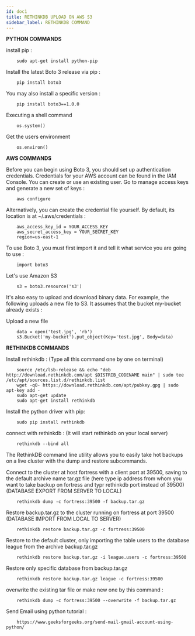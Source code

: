 ```yaml
---
id: doc1
title: RETHINKDB UPLOAD ON AWS S3
sidebar_label: RETHINKDB COMMAND
---
```


**PYTHON COMMANDS**

install pip :

		sudo apt-get install python-pip

Install the latest Boto 3 release via pip :

		pip install boto3

You may also install a specific version :

		pip install boto3==1.0.0

Executing a shell command

		os.system()

Get the users environment 

		os.environ()

**AWS COMMANDS**

Before you can begin using Boto 3, you should set up authentication credentials. Credentials for your AWS account can be found in the IAM Console. You can create or use an existing user. Go to manage access keys and generate a new set of keys :

		aws configure

Alternatively, you can create the credential file yourself. By default, its location is at ~/.aws/credentials :

		aws_access_key_id = YOUR_ACCESS_KEY
		aws_secret_access_key = YOUR_SECRET_KEY
		region=us-east-1

To use Boto 3, you must first import it and tell it what service you are going to use :

		import boto3

Let's use Amazon S3

		s3 = boto3.resource('s3')

It's also easy to upload and download binary data. For example, the following uploads a new file to S3. It assumes that the bucket my-bucket already exists :

Upload a new file

		data = open('test.jpg', 'rb')
		s3.Bucket('my-bucket').put_object(Key='test.jpg', Body=data)

**RETHINKDB COMMANDS**

Install rethinkdb : (Type all this command one by one on terminal)

		source /etc/lsb-release && echo "deb http://download.rethinkdb.com/apt $DISTRIB_CODENAME main" | sudo tee /etc/apt/sources.list.d/rethinkdb.list
		wget -qO- https://download.rethinkdb.com/apt/pubkey.gpg | sudo apt-key add -
		sudo apt-get update
		sudo apt-get install rethinkdb

Install the python driver with pip:

		sudo pip install rethinkdb

connect with rethinkdb : (It will start rethinkdb on your local server)

		rethinkdb --bind all

The RethinkDB command line utility allows you to easily take hot backups on a live cluster with the dump and restore subcommands.

Connect to the cluster at host fortress with a client port at 39500, saving to the default archive name tar.gz file (here type ip address from whom you want to take backup on fortress and typr rethinkdb port instead of 39500) (DATABASE EXPORT FROM SERVER TO LOCAL)

		rethinkdb dump -c fortress:39500 -f backup.tar.gz

Restore backup.tar.gz to the cluster running on fortress at port 39500 (DATABASE IMPORT FROM LOCAL TO SERVER)

		rethinkdb restore backup.tar.gz -c fortress:39500

Restore to the default cluster, only importing the table users to the database league from the archive backup.tar.gz

		rethinkdb restore backup.tar.gz -i league.users -c fortress:39500

Restore only specific database from backup.tar.gz

		rethinkdb restore backup.tar.gz league -c fortress:39500

overwrite the existing tar file or make new one by this command :
 
		rethinkdb dump -c fortress:39500 --overwrite -f backup.tar.gz

Send Email using python tutorial :

		https://www.geeksforgeeks.org/send-mail-gmail-account-using-python/






